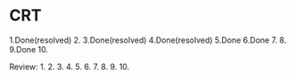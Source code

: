 # CRT
1.Done(resolved)
2.
3.Done(resolved)
4.Done(resolved)
5.Done
6.Done
7.
8.
9.Done
10.

Review:
1.
2.
3.
4.
5.
6.
7.
8.
9.
10.
